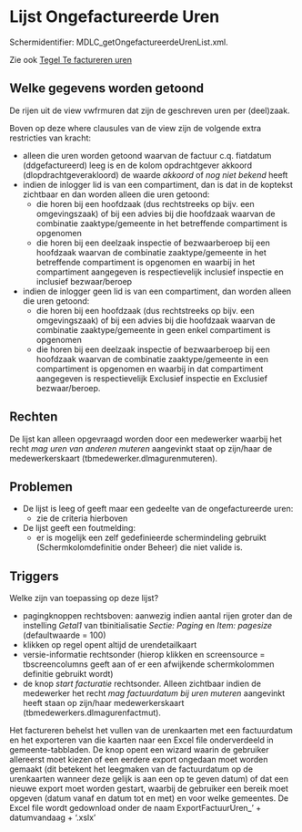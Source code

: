 # Lijst Ongefactureerde Uren

Schermidentifier: MDLC_getOngefactureerdeUrenList.xml.

Zie ook [Tegel Te factureren uren](/probleemoplossing/portalen_en_moduleschermen/openingsportaal/tegel_te_factureren_uren.md)

## Welke gegevens worden getoond

De rijen uit de view vwfrmuren dat zijn de geschreven uren per (deel)zaak.

Boven op deze where clausules van de view zijn de volgende extra restricties van kracht:

- alleen die uren worden getoond waarvan de factuur c.q. fiatdatum (ddgefactureerd) leeg is en de kolom opdrachtgever akkoord (dlopdrachtgeverakloord) de waarde _akkoord_ of _nog niet bekend_ heeft
- indien de inlogger lid is van een compartiment, dan is dat in de koptekst zichtbaar en dan worden alleen die uren getoond:
  - die horen bij een hoofdzaak (dus rechtstreeks op bijv. een omgevingszaak) of bij een advies bij die hoofdzaak waarvan de combinatie zaaktype/gemeente in het betreffende compartiment is opgenomen
  - die horen bij een deelzaak inspectie of bezwaarberoep bij een hoofdzaak waarvan de combinatie zaaktype/gemeente in het betreffende compartiment is opgenomen en waarbij in het compartiment aangegeven is respectievelijk inclusief inspectie en inclusief bezwaar/beroep
- indien de inlogger geen lid is van een compartiment, dan worden alleen die uren getoond:
  - die horen bij een hoofdzaak (dus rechtstreeks op bijv. een omgevingszaak) of bij een advies bij die hoofdzaak waarvan de combinatie zaaktype/gemeente in geen enkel compartiment is opgenomen
  - die horen bij een deelzaak inspectie of bezwaarberoep bij een hoofdzaak waarvan de combinatie zaaktype/gemeente in een compartiment is opgenomen en waarbij in dat compartiment aangegeven is respectievelijk Exclusief inspectie en Exclusief bezwaar/beroep.

## Rechten

De lijst kan alleen opgevraagd worden door een medewerker waarbij het recht _mag uren van anderen muteren_ aangevinkt staat op zijn/haar de medewerkerskaart (tbmedewerker.dlmagurenmuteren).

## Problemen

- De lijst is leeg of geeft maar een gedeelte van de ongefactureerde uren:
  - zie de criteria hierboven
- De lijst geeft een foutmelding:
  - er is mogelijk een zelf gedefinieerde schermindeling gebruikt (Schermkolomdefinitie onder Beheer) die niet valide is.

## Triggers

Welke zijn van toepassing op deze lijst?

- pagingknoppen rechtsboven: aanwezig indien aantal rijen groter dan de instelling _Getal1_ van tbinitialisatie _Sectie: Paging_ en _Item: pagesize_ (defaultwaarde = 100)
- klikken op regel opent altijd de urendetailkaart
- versie-informatie rechtsonder (hierop klikken en screensource = tbscreencolumns geeft aan of er een afwijkende schermkolommen definitie gebruikt wordt)
- de knop _start facturatie_ rechtsonder. Alleen zichtbaar indien de medewerker het recht _mag factuurdatum bij uren muteren_ aangevinkt heeft staan op zijn/haar medewerkerskaart (tbmedewerkers.dlmagurenfactmut).

Het factureren behelst het vullen van de urenkaarten met een factuurdatum en het exporteren van die kaarten naar een Excel file onderverdeeld in gemeente-tabbladen. De knop opent een wizard waarin de gebruiker allereerst moet kiezen of een eerdere export ongedaan moet worden gemaakt (dit betekent het leegmaken van de factuurdatum op de urenkaarten wanneer deze gelijk is aan een op te geven datum) of dat een nieuwe export moet worden gestart, waarbij de gebruiker een bereik moet opgeven (datum vanaf en datum tot en met) en voor welke gemeentes. De Excel file wordt gedownload onder de naam ExportFactuurUren\_’ + datumvandaag + ‘.xslx’
